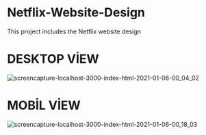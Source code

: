 # Netflix-Website-Design
This project includes the Netflix website design
# DESKTOP VİEW
![screencapture-localhost-3000-index-html-2021-01-06-00_04_02](https://user-images.githubusercontent.com/44698680/103708935-9828ea00-4fc2-11eb-8a83-fff57fe19b47.png)

# MOBİL VİEW
![screencapture-localhost-3000-index-html-2021-01-06-00_18_03](https://user-images.githubusercontent.com/44698680/103708931-94956300-4fc2-11eb-8758-e28967a56ddf.png)
